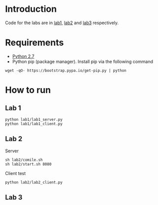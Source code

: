 # Introduction
Code for the labs are in [lab1](./lab1), [lab2](./lab2) and [lab3](./lab3) respectively.

# Requirements
* [Python 2.7](https://www.python.org/)
* Python pip (package manager). Install pip via the following command
```
wget -qO- https://bootstrap.pypa.io/get-pip.py | python
```

# How to run
## Lab 1
```
python lab1/lab1_server.py
python lab1/lab1_client.py
```

## Lab 2
Server
```
sh lab2/comile.sh
sh lab2/start.sh 8080
```
Client test
```
python lab2/lab2_client.py
```

## Lab 3
